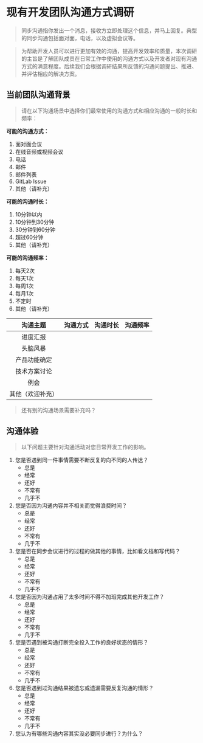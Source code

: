 # 现有开发团队沟通方式调研
> 同步沟通指你发出一个消息，接收方立即处理这个信息，并马上回复。典型的同步沟通包括面对面，电话，以及虚拟会议等。

> 为帮助开发人员可以进行更加有效的沟通，提高开发效率和质量，本次调研的主旨是了解团队成员在日常工作中使用的沟通方式以及开发者对现有沟通方式的满意程度。后续我们会根据调研结果所反馈的沟通问题提出、推进、并评估相应的解决方案。

## 当前团队沟通背景

> 请在以下沟通场景中选择你们最常使用的沟通方式和相应沟通的一般时长和频率：

**可能的沟通方式：**

1. 面对面会议
2. 在线音频或视频会议
3. 电话
4. 邮件
5. 邮件列表
6. GitLab Issue
7. 其他（请补充）

**可能的沟通时长：**

1. 10分钟以内
2. 10分钟到30分钟
3. 30分钟到60分钟
4. 超过60分钟
5. 其他（请补充）

**可能的沟通频率：**

1. 每天2次
2. 每天1次
3. 每周1次
4. 每月1次
5. 不定时
6. 其他（请补充）

|     沟通主题     | 沟通方式 | 沟通时长 | 沟通频率 |
| :--------------: | :------: | :------: | :------: |
|     进度汇报     |          |          |          |
|     头脑风暴     |          |          |          |
|   产品功能确定   |          |          |          |
|   技术方案讨论   |          |          |          |
|       例会       |          |          |          |
| 其他（欢迎补充） |          |          |          |

> 还有别的沟通场景需要补充吗？

## 沟通体验
> 以下问题主要针对沟通活动对您日常开发工作的影响。

1. 您是否遇到同一件事情需要不断反复的向不同的人传达？
   - 总是
   - 经常
   - 还好
   - 不常有
   - 几乎不
2. 您是否因为沟通内容并不相关而觉得浪费时间？
   - 总是
   - 经常
   - 还好
   - 不常有
   - 几乎不
3. 您是否在同步会议进行的过程的做其他的事情，比如看文档和写代码？
   - 总是
   - 经常
   - 还好
   - 不常有
   - 几乎不
4. 您是否因为沟通占用了太多时间不得不加班完成其他开发工作？
   - 总是
   - 经常
   - 还好
   - 不常有
   - 几乎不
5. 您是否遇到被沟通打断完全投入工作的良好状态的情形？
   - 总是
   - 经常
   - 还好
   - 不常有
   - 几乎不
6. 您是否遇到过沟通结果被遗忘或遗漏需要反复沟通的情形？
   - 总是
   - 经常
   - 还好
   - 不常有
   - 几乎不
7. 您认为有哪些沟通内容其实没必要同步进行？为什么？





